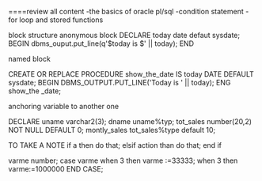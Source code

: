 ====review all content 
-the basics of oracle pl/sql
-condition statement
-for loop and stored functions 


block structure 
anonymous block 
DECLARE 
today date  defaut sysdate; 
BEGIN 
dbms_ouput.put_line(q'$today is $' || today);
END 



named block

CREATE OR REPLACE PROCEDURE show_the_date
IS
    today DATE DEFAULT sysdate;
BEGIN 
    DBMS_OUTPUT.PUT_LINE('Today is ' || today);
ENG show_the _date;


anchoring variable to another one 

DECLARE 
uname varchar2(3);
dname uname%typ;
tot_sales number(20,2) NOT NULL DEFAULT 0;
montly_sales  tot_sales%type default 10;



TO TAKE A NOTE 
if  a then do that;
elsif action than do that;
end if 

varme number;
case varme
    when 3 then
    varme :=33333;
    when  3 then
    varme:=1000000
END CASE;